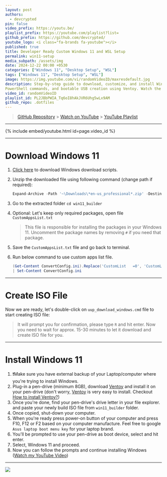 ```yaml
---
layout: post
authors:
  - devcrypted
pin: false
video_prefix: https://youtu.be/
playlist_prefix: https://youtube.com/playlist?list=
github_prefix: https://github.com/devcrypted/
youtube_logo: <i class="fa-brands fa-youtube"></i>
published: true
title: Developer Ready Custom Windows 11 and WSL Setup
permalink: win11-setup
media_subpath: /assets/img
date: 2024-12-22 00:00 +0530
categories: ["Windows 11", "Desktop Setup", "WSL"]
tags: ["Windows 11", "Desktop Setup", "WSL"]
image: https://img.youtube.com/vi/randomVideoID/maxresdefault.jpg
description: Step-by-step guide to download, customize, and install Windows 11. Includes script links,
PowerShell commands, and bootable USB creation using Ventoy. Watch the video for detailed instructions!
video_id: randomVideoID
playlist_id: PL2JBbPWIA_Tq6oI8hAkJVR6Uhg5wLx9AM
github_repo: .dotfiles
---
```


> [GitHub Repository]({{page.github_prefix}}{{page.github_repo}}) > [Watch on YouTube]({{page.video_prefix}}{{page.video_id}}) > [YouTube Playlist]({{page.playlist_prefix}}{{page.playlist_id}})

---

{% include embed/youtube.html id=page.video_id %}

---

<!-- Markdownlint-Disable MD025 -->

# Download Windows 11

1. [Click here](https://uupdump.net/get.php?id=ad27e52b-9e18-408a-9df2-8688e5273fbf&pack=en-us&edition=professional) to download Windows download scripts.
2. Unzip the downloaded file using following command (change path if required):

   ```powershell
   Expand-Archive -Path '~\Downloads\*en-us_professional*.zip' -DestinationPath 'win11_builder'
   ```

3. Go to the extracted folder `cd win11_builder`
4. Optional: Let's keep only required packages, open file `CustomAppsList.txt`

   > This file is responsible for installing the packages in your Windows 11. Uncomment the package names by removing `#` if you need that package.

5. Save the `CustomAppsList.txt` file and go back to terminal.
6. Run below command to use custom apps list file.

   ```powershell
   (Get-Content ConvertConfig.ini).Replace('CustomList   =0', 'CustomList   =1') `
   | Set-Content ConvertConfig.ini
   ```

---

# Create ISO File

Now we are ready, let's double-click on `uup_download_windows.cmd` file to start creating ISO file:

> It will prompt you for confirmation, please type `R` and hit enter. Now you need to wait for approx. 15-30 minutes to let it download and create ISO file for you.

---

# Install Windows 11

1. ❗Make sure you have external backup of your Laptop/computer where you're trying to install Windows.
2. Plug-in a pen-drive (minimum 8GB), download [Ventoy](https://www.ventoy.net/en/download.html) and install
   it on your pen-drive (don't worry, [Ventoy](https://www.ventoy.net/en/download.html) is very easy to install.
   Checkout [How to install Ventoy?](https://www.ventoy.net/en/doc_start.html))
3. Once you're done, find your pen-drive's drive letter in your file explorer. and paste your newly build ISO file from `win11_builder` folder.
4. Once copied, shut-down your computer.
5. When you're ready press power-on button of your computer and press F10, F12 or F2 based
   on your computer manufacture. Feel free to google `Asus laptop boot menu key` for your laptop brand.
6. You'll be prompted to use your pen-drive as boot device, select and hit enter.
7. Select, Windows 11 and proceed.
8. Now you can follow the prompts and continue installing Windows ([Watch my YouTube Video]({{page.video_prefix}}{{page.video_id}}))

---

![](posts-img/2024-12-22-14-00-25.png)